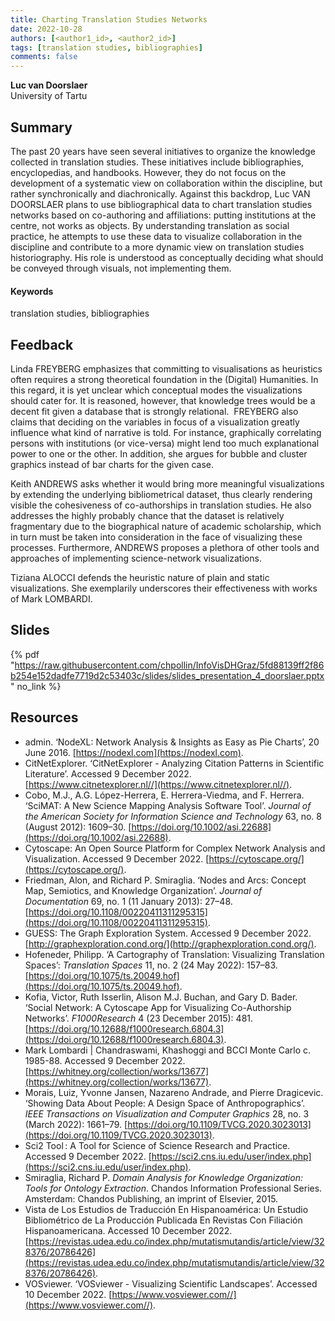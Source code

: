 ```yaml
---
title: Charting Translation Studies Networks 
date: 2022-10-28
authors: [<author1_id>, <author2_id>]
tags: [translation studies, bibliographies]
comments: false
---
```


**Luc van Doorslaer**\
University of Tartu

## Summary

The past 20 years have seen several initiatives to organize the knowledge collected in translation studies. These initiatives include bibliographies, encyclopedias, and handbooks. However, they do not focus on the development of a systematic view on collaboration within the discipline, but rather synchronically and diachronically. Against this backdrop, Luc VAN DOORSLAER plans to use bibliographical data to chart translation studies networks based on co-authoring and affiliations: putting institutions at the centre, not works as objects. By understanding translation as social practice, he attempts to use these data to visualize collaboration in the discipline and contribute to a more dynamic view on translation studies historiography. His role is understood as conceptually deciding what should be conveyed through visuals, not implementing them.

#### Keywords

translation studies, bibliographies

## Feedback

Linda FREYBERG emphasizes that committing to visualisations as heuristics often requires a strong theoretical foundation in the (Digital) Humanities. In this regard, it is yet unclear which conceptual modes the visualizations should cater for. It is reasoned, however, that knowledge trees would be a decent fit given a database that is strongly relational.  FREYBERG also claims that deciding on the variables in focus of a visualization greatly influence what kind of narrative is told. For instance, graphically correlating persons with institutions (or vice-versa) might lend too much explanational power to one or the other. In addition, she argues for bubble and cluster graphics instead of bar charts for the given case.

Keith ANDREWS asks whether it would bring more meaningful visualizations by extending the underlying bibliometrical dataset, thus clearly rendering visible the cohesiveness of co-authorships in translation studies. He also addresses the highly probably chance that the dataset is relatively fragmentary due to the biographical nature of academic scholarship, which in turn must be taken into consideration in the face of visualizing these processes. Furthermore, ANDREWS proposes a plethora of other tools and approaches of implementing science-network visualizations.

Tiziana ALOCCI defends the heuristic nature of plain and static visualizations. She exemplarily underscores their effectiveness with works of Mark LOMBARDI.

## Slides

{% pdf "https://raw.githubusercontent.com/chpollin/InfoVisDHGraz/5fd88139ff2f86b254e152dadfe7719d2c53403c/slides/slides_presentation_4_doorslaer.pptx" no_link %}

## Resources

* admin. ‘NodeXL: Network Analysis & Insights as Easy as Pie Charts’, 20 June 2016. [https://nodexl.com](https://nodexl.com).
* CitNetExplorer. ‘CitNetExplorer - Analyzing Citation Patterns in Scientific Literature’. Accessed 9 December 2022. [https://www.citnetexplorer.nl//](https://www.citnetexplorer.nl//).
* Cobo, M.J., A.G. López-Herrera, E. Herrera-Viedma, and F. Herrera. ‘SciMAT: A New Science Mapping Analysis Software Tool’. _Journal of the American Society for Information Science and Technology_ 63, no. 8 (August 2012): 1609–30. [https://doi.org/10.1002/asi.22688](https://doi.org/10.1002/asi.22688).
* Cytoscape: An Open Source Platform for Complex Network Analysis and Visualization. Accessed 9 December 2022. [https://cytoscape.org/](https://cytoscape.org/).
* Friedman, Alon, and Richard P. Smiraglia. ‘Nodes and Arcs: Concept Map, Semiotics, and Knowledge Organization’. _Journal of Documentation_ 69, no. 1 (11 January 2013): 27–48. [https://doi.org/10.1108/00220411311295315](https://doi.org/10.1108/00220411311295315).
* GUESS: The Graph Exploration System. Accessed 9 December 2022. [http://graphexploration.cond.org/](http://graphexploration.cond.org/).
* Hofeneder, Philipp. ‘A Cartography of Translation: Visualizing Translation Spaces’: _Translation Spaces_ 11, no. 2 (24 May 2022): 157–83. [https://doi.org/10.1075/ts.20049.hof](https://doi.org/10.1075/ts.20049.hof).
* Kofia, Victor, Ruth Isserlin, Alison M.J. Buchan, and Gary D. Bader. ‘Social Network: A Cytoscape App for Visualizing Co-Authorship Networks’. _F1000Research_ 4 (23 December 2015): 481. [https://doi.org/10.12688/f1000research.6804.3](https://doi.org/10.12688/f1000research.6804.3).
* Mark Lombardi | Chandraswami, Khashoggi and BCCI Monte Carlo c. 1985-88. Accessed 9 December 2022. [https://whitney.org/collection/works/13677](https://whitney.org/collection/works/13677).
* Morais, Luiz, Yvonne Jansen, Nazareno Andrade, and Pierre Dragicevic. ‘Showing Data About People: A Design Space of Anthropographics’. _IEEE Transactions on Visualization and Computer Graphics_ 28, no. 3 (March 2022): 1661–79. [https://doi.org/10.1109/TVCG.2020.3023013](https://doi.org/10.1109/TVCG.2020.3023013).
* Sci2 Tool : A Tool for Science of Science Research and Practice. Accessed 9 December 2022. [https://sci2.cns.iu.edu/user/index.php](https://sci2.cns.iu.edu/user/index.php).
* Smiraglia, Richard P. _Domain Analysis for Knowledge Organization: Tools for Ontology Extraction_. Chandos Information Professional Series. Amsterdam: Chandos Publishing, an imprint of Elsevier, 2015.
* Vista de Los Estudios de Traducción En Hispanoamérica: Un Estudio Bibliométrico de La Producción Publicada En Revistas Con Filiación Hispanoamericana. Accessed 10 December 2022. [https://revistas.udea.edu.co/index.php/mutatismutandis/article/view/328376/20786426](https://revistas.udea.edu.co/index.php/mutatismutandis/article/view/328376/20786426).
* VOSviewer. ‘VOSviewer - Visualizing Scientific Landscapes’. Accessed 10 December 2022. [https://www.vosviewer.com//](https://www.vosviewer.com//).